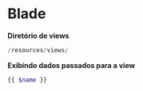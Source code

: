 # Blade

**Diretório de views**
```php
/resources/views/
```

**Exibindo dados passados para a view**
```php
{{ $name }}
```
<!--stackedit_data:
eyJoaXN0b3J5IjpbLTE0OTA5NzIzMjFdfQ==
-->